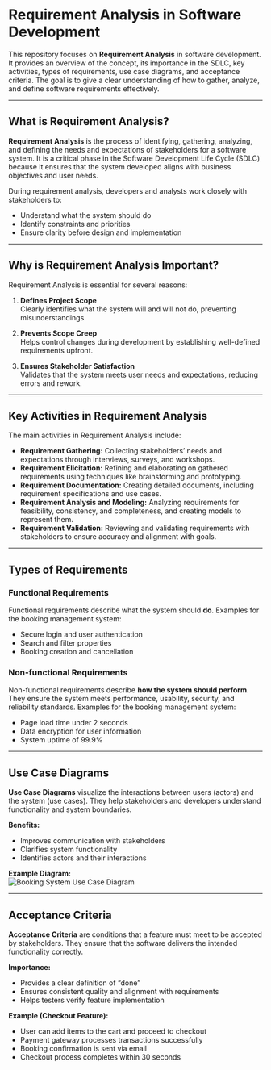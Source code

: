 # Requirement Analysis in Software Development

This repository focuses on **Requirement Analysis** in software development. It provides an overview of the concept, its importance in the SDLC, key activities, types of requirements, use case diagrams, and acceptance criteria. The goal is to give a clear understanding of how to gather, analyze, and define software requirements effectively.  

---

## What is Requirement Analysis?

**Requirement Analysis** is the process of identifying, gathering, analyzing, and defining the needs and expectations of stakeholders for a software system. It is a critical phase in the Software Development Life Cycle (SDLC) because it ensures that the system developed aligns with business objectives and user needs.  

During requirement analysis, developers and analysts work closely with stakeholders to:  
- Understand what the system should do  
- Identify constraints and priorities  
- Ensure clarity before design and implementation  

---

## Why is Requirement Analysis Important?

Requirement Analysis is essential for several reasons:  

1. **Defines Project Scope**  
   Clearly identifies what the system will and will not do, preventing misunderstandings.  

2. **Prevents Scope Creep**  
   Helps control changes during development by establishing well-defined requirements upfront.  

3. **Ensures Stakeholder Satisfaction**  
   Validates that the system meets user needs and expectations, reducing errors and rework.  

---

## Key Activities in Requirement Analysis

The main activities in Requirement Analysis include:  

- **Requirement Gathering:** Collecting stakeholders’ needs and expectations through interviews, surveys, and workshops.  
- **Requirement Elicitation:** Refining and elaborating on gathered requirements using techniques like brainstorming and prototyping.  
- **Requirement Documentation:** Creating detailed documents, including requirement specifications and use cases.  
- **Requirement Analysis and Modeling:** Analyzing requirements for feasibility, consistency, and completeness, and creating models to represent them.  
- **Requirement Validation:** Reviewing and validating requirements with stakeholders to ensure accuracy and alignment with goals.  

---

## Types of Requirements

### Functional Requirements
Functional requirements describe what the system should **do**. Examples for the booking management system:  
- Secure login and user authentication  
- Search and filter properties  
- Booking creation and cancellation  

### Non-functional Requirements
Non-functional requirements describe **how the system should perform**. They ensure the system meets performance, usability, security, and reliability standards. Examples for the booking management system:  
- Page load time under 2 seconds  
- Data encryption for user information  
- System uptime of 99.9%  

---

## Use Case Diagrams

**Use Case Diagrams** visualize the interactions between users (actors) and the system (use cases). They help stakeholders and developers understand functionality and system boundaries.  

**Benefits:**  
- Improves communication with stakeholders  
- Clarifies system functionality  
- Identifies actors and their interactions  

**Example Diagram:**  
![Booking System Use Case Diagram](alx-booking-uc.png)  

---

## Acceptance Criteria

**Acceptance Criteria** are conditions that a feature must meet to be accepted by stakeholders. They ensure that the software delivers the intended functionality correctly.  

**Importance:**  
- Provides a clear definition of “done”  
- Ensures consistent quality and alignment with requirements  
- Helps testers verify feature implementation  

**Example (Checkout Feature):**  
- User can add items to the cart and proceed to checkout  
- Payment gateway processes transactions successfully  
- Booking confirmation is sent via email  
- Checkout process completes within 30 seconds  

